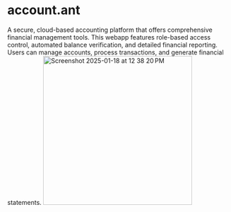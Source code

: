 # account.ant
A secure, cloud-based accounting platform that offers comprehensive financial management tools. This webapp features role-based access control, automated balance verification, and detailed financial reporting. Users can manage accounts, process transactions, and generate financial statements.
<img width="337" alt="Screenshot 2025-01-18 at 12 38 20 PM" src="https://github.com/user-attachments/assets/02f3d72a-0d5a-42c9-9406-0880142065d4" />
